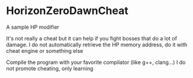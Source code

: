 # HorizonZeroDawnCheat
A sample HP modifier

It's not really a cheat but it can help if you fight bosses that do a lot of damage.
I do not automatically retrieve the HP memory address, do it with cheat engine or something else

Compile the program with your favorite compilator (like g++, clang...)
I do not promote cheating, only learning
